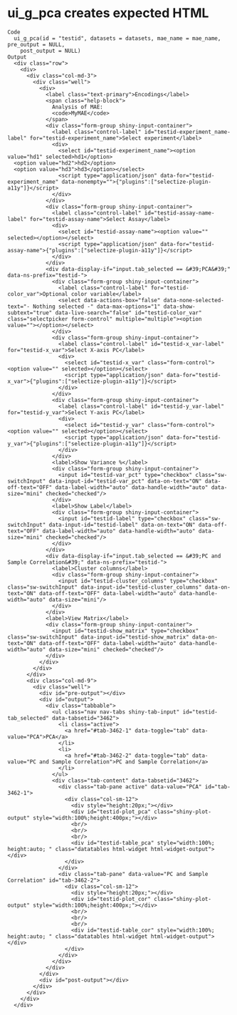# ui_g_pca creates expected HTML

    Code
      ui_g_pca(id = "testid", datasets = datasets, mae_name = mae_name, pre_output = NULL,
        post_output = NULL)
    Output
      <div class="row">
        <div>
          <div class="col-md-3">
            <div class="well">
              <div>
                <label class="text-primary">Encodings</label>
                <span class="help-block">
                  Analysis of MAE:
                  <code>MyMAE</code>
                </span>
                <div class="form-group shiny-input-container">
                  <label class="control-label" id="testid-experiment_name-label" for="testid-experiment_name">Select experiment</label>
                  <div>
                    <select id="testid-experiment_name"><option value="hd1" selected>hd1</option>
      <option value="hd2">hd2</option>
      <option value="hd3">hd3</option></select>
                    <script type="application/json" data-for="testid-experiment_name" data-nonempty="">{"plugins":["selectize-plugin-a11y"]}</script>
                  </div>
                </div>
                <div class="form-group shiny-input-container">
                  <label class="control-label" id="testid-assay-name-label" for="testid-assay-name">Select Assay</label>
                  <div>
                    <select id="testid-assay-name"><option value="" selected></option></select>
                    <script type="application/json" data-for="testid-assay-name">{"plugins":["selectize-plugin-a11y"]}</script>
                  </div>
                </div>
                <div data-display-if="input.tab_selected == &#39;PCA&#39;" data-ns-prefix="testid-">
                  <div class="form-group shiny-input-container">
                    <label class="control-label" for="testid-color_var">Optional color variable</label>
                    <select data-actions-box="false" data-none-selected-text="- Nothing selected -" data-max-options="1" data-show-subtext="true" data-live-search="false" id="testid-color_var" class="selectpicker form-control" multiple="multiple"><option value=""></option></select>
                  </div>
                  <div class="form-group shiny-input-container">
                    <label class="control-label" id="testid-x_var-label" for="testid-x_var">Select X-axis PC</label>
                    <div>
                      <select id="testid-x_var" class="form-control"><option value="" selected></option></select>
                      <script type="application/json" data-for="testid-x_var">{"plugins":["selectize-plugin-a11y"]}</script>
                    </div>
                  </div>
                  <div class="form-group shiny-input-container">
                    <label class="control-label" id="testid-y_var-label" for="testid-y_var">Select Y-axis PC</label>
                    <div>
                      <select id="testid-y_var" class="form-control"><option value="" selected></option></select>
                      <script type="application/json" data-for="testid-y_var">{"plugins":["selectize-plugin-a11y"]}</script>
                    </div>
                  </div>
                  <label>Show Variance %</label>
                  <div class="form-group shiny-input-container">
                    <input id="testid-var_pct" type="checkbox" class="sw-switchInput" data-input-id="testid-var_pct" data-on-text="ON" data-off-text="OFF" data-label-width="auto" data-handle-width="auto" data-size="mini" checked="checked"/>
                  </div>
                  <label>Show Label</label>
                  <div class="form-group shiny-input-container">
                    <input id="testid-label" type="checkbox" class="sw-switchInput" data-input-id="testid-label" data-on-text="ON" data-off-text="OFF" data-label-width="auto" data-handle-width="auto" data-size="mini" checked="checked"/>
                  </div>
                </div>
                <div data-display-if="input.tab_selected == &#39;PC and Sample Correlation&#39;" data-ns-prefix="testid-">
                  <label>Cluster columns</label>
                  <div class="form-group shiny-input-container">
                    <input id="testid-cluster_columns" type="checkbox" class="sw-switchInput" data-input-id="testid-cluster_columns" data-on-text="ON" data-off-text="OFF" data-label-width="auto" data-handle-width="auto" data-size="mini"/>
                  </div>
                </div>
                <label>View Matrix</label>
                <div class="form-group shiny-input-container">
                  <input id="testid-show_matrix" type="checkbox" class="sw-switchInput" data-input-id="testid-show_matrix" data-on-text="ON" data-off-text="OFF" data-label-width="auto" data-handle-width="auto" data-size="mini" checked="checked"/>
                </div>
              </div>
            </div>
          </div>
          <div class="col-md-9">
            <div class="well">
              <div id="pre-output"></div>
              <div id="output">
                <div class="tabbable">
                  <ul class="nav nav-tabs shiny-tab-input" id="testid-tab_selected" data-tabsetid="3462">
                    <li class="active">
                      <a href="#tab-3462-1" data-toggle="tab" data-value="PCA">PCA</a>
                    </li>
                    <li>
                      <a href="#tab-3462-2" data-toggle="tab" data-value="PC and Sample Correlation">PC and Sample Correlation</a>
                    </li>
                  </ul>
                  <div class="tab-content" data-tabsetid="3462">
                    <div class="tab-pane active" data-value="PCA" id="tab-3462-1">
                      <div class="col-sm-12">
                        <div style="height:20px;"></div>
                        <div id="testid-plot_pca" class="shiny-plot-output" style="width:100%;height:400px;"></div>
                        <br/>
                        <br/>
                        <br/>
                        <div id="testid-table_pca" style="width:100%; height:auto; " class="datatables html-widget html-widget-output"></div>
                      </div>
                    </div>
                    <div class="tab-pane" data-value="PC and Sample Correlation" id="tab-3462-2">
                      <div class="col-sm-12">
                        <div style="height:20px;"></div>
                        <div id="testid-plot_cor" class="shiny-plot-output" style="width:100%;height:400px;"></div>
                        <br/>
                        <br/>
                        <br/>
                        <div id="testid-table_cor" style="width:100%; height:auto; " class="datatables html-widget html-widget-output"></div>
                      </div>
                    </div>
                  </div>
                </div>
              </div>
              <div id="post-output"></div>
            </div>
          </div>
        </div>
      </div>

